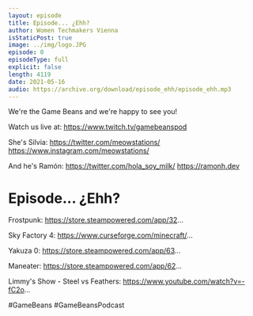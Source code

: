 ```yaml
---
layout: episode
title: Episode... ¿Ehh?
author: Women Techmakers Vienna
isStaticPost: true
image: ../img/logo.JPG
episode: 0
episodeType: full
explicit: false
length: 4119
date: 2021-05-16
audio: https://archive.org/download/episode_ehh/episode_ehh.mp3
---
```


We're the Game Beans and we're happy to see you!

Watch us live at:
https://www.twitch.tv/gamebeanspod

She's Silvia:
https://twitter.com/meowstations/
https://www.instagram.com/meowstations/

And he's Ramón:
https://twitter.com/hola_soy_milk/
https://ramonh.dev

Episode... ¿Ehh?
=============

Frostpunk:
https://store.steampowered.com/app/32...

Sky Factory 4:
https://www.curseforge.com/minecraft/...

Yakuza 0:
https://store.steampowered.com/app/63...

Maneater:
https://store.steampowered.com/app/62...

Limmy's Show - Steel vs Feathers:
https://www.youtube.com/watch?v=-fC2o...

#GameBeans
#GameBeansPodcast

